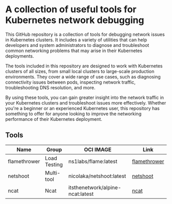 # A collection of useful tools for Kubernetes network debugging

This GitHub repository is a collection of tools for debugging network issues in Kubernetes clusters. It includes a variety of utilities that can help developers and system administrators to diagnose and troubleshoot common networking problems that may arise in their 
Kubernetes deployments.

The tools included in this repository are designed to work with Kubernetes clusters of all sizes, from small local clusters to large-scale production environments. They cover a wide range of use cases, such as diagnosing connectivity issues between pods, inspecting network 
traffic, troubleshooting DNS resolution, and more.

By using these tools, you can gain greater insight into the network traffic in your Kubernetes clusters and troubleshoot issues more effectively. Whether you're a beginner or an experienced Kubernetes user, this repository has something to offer for anyone looking to 
improve the networking performance of their Kubernetes deployment.


## Tools

| Name         | Group        | OCI IMAGE                        | Link                                                           |
| ------------ | ------------ | -------------------------------- | -------------------------------------------------------------- |
| flamethrower | Load Testing | ns1labs/flame:latest             | [flamethrower](https://github.com/DNS-OARC/flamethrower)       |
| netshoot     | Multi-tool   | nicolaka/netshoot:latest         | [netshoot](https://github.com/nicolaka/netshoot)               |
| ncat         | Ncat         | itsthenetwork/alpine-ncat:latest | [ncat](https://hub.docker.com/r/itsthenetwork/alpine-ncat/tags) |

